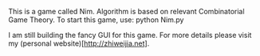 This is a game called Nim. Algorithm is based on relevant 
Combinatorial Game Theory. To start this game, use:
      python Nim.py

I am still building the fancy GUI for this game.
For more details please visit my (personal website)[http://zhiweijia.net].
